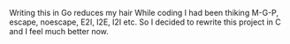 Writing this in Go reduces my hair
While coding I had been thiking M-G-P, escape, noescape, E2I, I2E, I2I etc.
So I decided to rewrite this project in C and I feel much better now.
